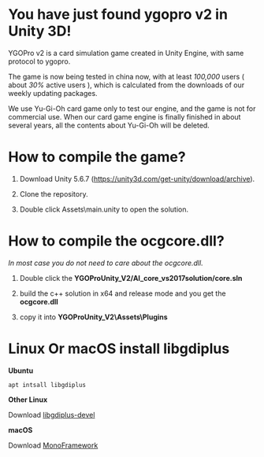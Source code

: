 # You have just found ygopro v2 in Unity 3D!

YGOPro v2 is a card simulation game created in Unity Engine, with same protocol to ygopro.

The game is now being tested in china now, with at least *100,000* users ( about *30%* active users ), which is calculated from the downloads of our weekly updating packages.

We use Yu-Gi-Oh card game only to test our engine, and the game is not for commercial use. When our card game engine is finally finished in about several years, all the contents about Yu-Gi-Oh will be deleted.

# How to compile the game?

1. Download Unity 5.6.7 (https://unity3d.com/get-unity/download/archive).

2. Clone the repository.

3. Double click Assets\main.unity to open the solution.

# How to compile the ocgcore.dll?

*In most case you do not need to care about the ocgcore.dll.*

1. Double click the **YGOProUnity_V2/AI_core_vs2017solution/core.sln**

2. build the c++ solution in x64 and release mode and you get the **ocgcore.dll**

3. copy it into **YGOProUnity_V2\Assets\Plugins**

# Linux Or macOS install libgdiplus
**Ubuntu**

`
apt intsall libgdiplus
`

**Other Linux**

Download [libgdiplus-devel](https://pkgs.org/download/libgdiplus-devel)

**macOS**

Download [MonoFramework](https://download.mono-project.com/archive/5.16.0/macos-10-universal/MonoFramework-MDK-5.16.0.220.macos10.xamarin.universal.pkg)
